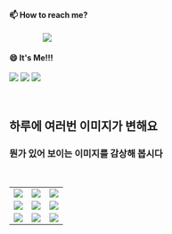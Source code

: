 #### 📫 How to reach me?
<a href="mailto:thquddnr123@gmail.com">
    <img 
        src="https://img.shields.io/badge/Gmail-d14836?style=flat-square&logo=Gmail&logoColor=white&link=mailto:thquddnr123@gmail.com"
        style="height : auto; margin-left : 60px; margin-right : 60px;"/>
</a>

#### 😄 It's Me!!!

<a href="https://cybecho.notion.site/SBU-s-Archives-854ccd3338c2456a867956f26143998a" target="_blank"><img src="https://img.shields.io/badge/Portfolio-303030?style=for-the-badge&logo=Notion&logoColor=white"/></a>
<a href="https://www.instagram.com/junk_warrior_vintage/" target="_blank"><img src="https://img.shields.io/badge/@junk_warrir_vintage-E4405F?style=for-the-badge&logo=Instagram&logoColor=white"/></a>
<a href="https://www.behance.net/thquddnr125654" target="_blank"><img src="https://img.shields.io/badge/Behance-1769FF?style=for-the-badge&logo=Behance&logoColor=white"/></a>

</br>

## 하루에 여러번 이미지가 변해요
### 뭔가 있어 보이는 이미지를 감상해 봅시다

<!--
마크업 바로보기 사이트
https://dillinger.io/ 
-->
 <br/> <table>
<tr>
<td><a href='https://github.com/HelloZOOO'><img src='https://www.random-art.org/img/large/415720.jpg'></a></td>
<td><a href='https://www.yahoo.com'><img src='https://www.random-art.org/img/large/417039.jpg'></a></td>
<td><a href='https://www.yahoo.com'><img src='https://www.random-art.org/img/large/417197.jpg'></a></td>
</tr>
<tr>
<td><a href='https://www.yahoo.com'><img src='https://www.random-art.org/img/large/416546.jpg'></a></td>
<td><a href='https://github.com/HelloZOOO'><img src='https://www.random-art.org/img/large/416985.jpg'></a></td>
<td><a href='https://www.yahoo.com'><img src='https://www.random-art.org/img/large/417160.jpg'></a></td>
</tr>
<tr>
<td><a href='https://github.com/HelloZOOO'><img src='https://www.random-art.org/img/large/416138.jpg'></a></td>
<td><a href='https://www.yahoo.com'><img src='https://www.random-art.org/img/large/416124.jpg'></a></td>
<td><a href='https://github.com/HelloZOOO'><img src='https://www.random-art.org/img/large/417140.jpg'></a></td>
</tr>
</table>
